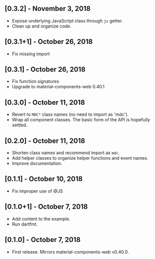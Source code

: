 ## [0.3.2] - November 3, 2018

* Expose underlying JavaScript class through `js` getter.
* Clean up and organize code.

## [0.3.1+1] - October 26, 2018

* Fix missing import


## [0.3.1] - October 26, 2018

* Fix function signatures
* Upgrade to material-components-web 0.40.1


## [0.3.0] - October 11, 2018

* Revert to `MDC*` class names (no need to import as 'mdc').
* Wrap all component classes. The basic form of the API is hopefully settled.

## [0.2.0] - October 11, 2018

* Shorten class names and recommend import as `mdc`.
* Add helper classes to organize helper functions and event names.
* Improve documentation.

## [0.1.1] - October 10, 2018

* Fix improper use of @JS

## [0.1.0+1] - October 7, 2018

* Add content to the example.
* Run dartfmt.

## [0.1.0] - October 7, 2018

* First release. Mirrors material-components-web v0.40.0.